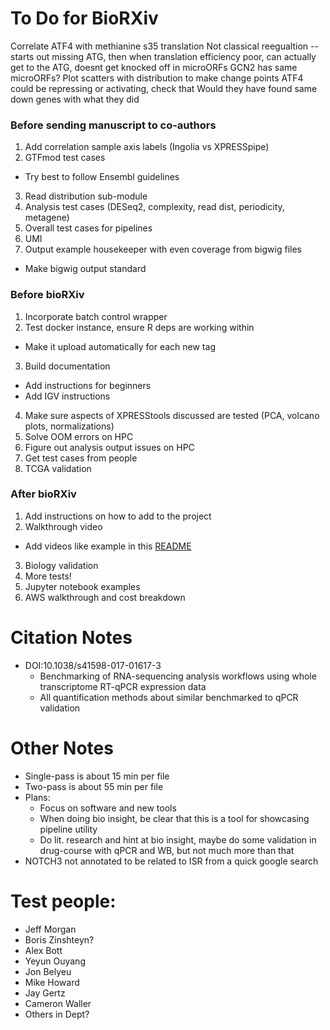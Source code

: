 # To Do for BioRXiv
<!--- Finished
Bio insight section
Export single summary images
  - Fix so it doesn't keep subplots as it goes
-->

Correlate ATF4 with methianine s35 translation
Not classical reegualtion -- starts out missing ATG, then when translation efficiency poor, can actually get to the ATG, doesnt get knocked off in microORFs
GCN2 has same microORFs?
Plot scatters with distribution to make change points
ATF4 could be repressing or activating, check that
Would they have found same down genes with what they did 

### Before sending manuscript to co-authors
1. Add correlation sample axis labels (Ingolia vs XPRESSpipe)
2. GTFmod test cases
  - Try best to follow Ensembl guidelines
3. Read distribution sub-module
4. Analysis test cases (DESeq2, complexity, read dist, periodicity, metagene)
5. Overall test cases for pipelines
6. UMI
7. Output example housekeeper with even coverage from bigwig files
  - Make bigwig output standard

### Before bioRXiv
1. Incorporate batch control wrapper
2. Test docker instance, ensure R deps are working within
  - Make it upload automatically for each new tag
3. Build documentation
  - Add instructions for beginners
  - Add IGV instructions
4. Make sure aspects of XPRESStools discussed are tested (PCA, volcano plots, normalizations)
5. Solve OOM errors on HPC
6. Figure out analysis output issues on HPC
7. Get test cases from people
8. TCGA validation

### After bioRXiv
1. Add instructions on how to add to the project
2. Walkthrough video
  - Add videos like example in this [README](https://github.com/manubot/manubot)
3. Biology validation
4. More tests!
5. Jupyter notebook examples
6. AWS walkthrough and cost breakdown




# Citation Notes
- DOI:10.1038/s41598-017-01617-3
  - Benchmarking of RNA-sequencing analysis workflows using whole transcriptome RT-qPCR expression data
  - All quantification methods about similar benchmarked to qPCR validation

# Other Notes
- Single-pass is about 15 min per file
- Two-pass is about 55 min per file
- Plans:
  - Focus on software and new tools
  - When doing bio insight, be clear that this is a tool for showcasing pipeline utility
  - Do lit. research and hint at bio insight, maybe do some validation in drug-course with qPCR and WB, but not much more than that
- NOTCH3 not annotated to be related to ISR from a quick google search


# Test people:
- Jeff Morgan
- Boris Zinshteyn?
- Alex Bott
- Yeyun Ouyang
- Jon Belyeu
- Mike Howard
- Jay Gertz
- Cameron Waller
- Others in Dept?
